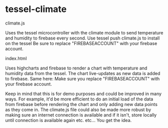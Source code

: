 # tessel-climate


climate.js

Uses the tessel microcontroller with the climate module to send temperature and humidity to firebase every second. 
Use tessel push climate.js to install on the tessel
Be sure to replace "FIREBASEACCOUNT" with your firebase account.


index.html

Uses highcharts and firebase to render a chart with temperature and humidity data from the tessel. The chart live-updates as new data is added to firebase.
Same here: Make sure you replace "FIREBASEACCOUNT" with your firebase account.



Keep in mind that this is for demo purposes and could be improved in many ways. For example, it'd be more efficient to do an initial load of the data from firebase before rendering the chart and only adding new data points as they come in. The climate.js file could also be made more robust by making sure an internet connection is available and if it isn't, store locally until connection is available again etc. etc... You get the idea.
